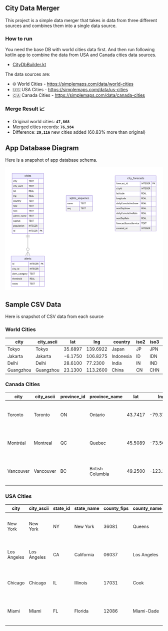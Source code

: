 ## City Data Merger
This project is a simple data merger that takes in data from three different sources and combines them into a single data source. 

### How to run
You need the base DB with world cities data first. And then run following kotlin app to combine the data from USA and Canada cities data sources.
- [CityDbBuilder.kt](src/main/kotlin/CityDbBuilder.kt)

The data sources are:
* 🌐 World Cities - https://simplemaps.com/data/world-cities
* 🇺🇸 USA Cities - https://simplemaps.com/data/us-cities
* 🇨🇦 Canada Cities - https://simplemaps.com/data/canada-cities

### Merge Result 📈
* Original world cities: **`47,868`**
* Merged cities records: **`76,984`**
* Difference: **`29,116`** new cities added (60.83% more than original)

## App Database Diagram
Here is a snapshot of app database schema.

![](../../../app/schemas/alertapp-db-diagram-SNAPSHOT.png)

## Sample CSV Data
Here is snapshot of CSV data from each source

[//]: # (Generated with: https://tableconvert.com/csv-to-markdown and https://www.convertcsv.com/csv-to-markdown.htm)

### World Cities
| city      | city_ascii | lat     | lng      | country   | iso2 | iso3 | admin_name | capital | population | id         |
|-----------|------------|---------|----------|-----------|------|------|------------|---------|------------|------------|
| Tokyo     | Tokyo      | 35.6897 | 139.6922 | Japan     | JP   | JPN  | Tōkyō      | primary | 37732000   | 1392685764 |
| Jakarta   | Jakarta    | -6.1750 | 106.8275 | Indonesia | ID   | IDN  | Jakarta    | primary | 33756000   | 1360771077 |
| Delhi     | Delhi      | 28.6100 | 77.2300  | India     | IN   | IND  | Delhi      | admin   | 32226000   | 1356872604 |
| Guangzhou | Guangzhou  | 23.1300 | 113.2600 | China     | CN   | CHN  | Guangdong  | admin   | 26940000   | 1156237133 |


### Canada Cities
| city      | city_ascii | province_id | province_name    | lat     | lng       | population | density | timezone          | ranking | postal              | id         |
|-----------|------------|-------------|------------------|---------|-----------|------------|---------|-------------------|---------|---------------------|------------|
| Toronto   | Toronto    | ON          | Ontario          | 43.7417 | -79.3733  | 5647656    | 4427.8  | America/Toronto   | 1       | M5T M5V ... M8V M8W | 1124279679 |
| Montréal  | Montreal   | QC          | Quebec           | 45.5089 | -73.5617  | 3675219    | 4833.5  | America/Toronto   | 1       | H1X H1Y ... H9K H9C | 1124586170 |
| Vancouver | Vancouver  | BC          | British Columbia | 49.2500 | -123.1000 | 2426160    | 5749.9  | America/Vancouver | 1       | V6Z V6S ... V5X V5Y | 1124825478 |


### USA Cities
| city        | city_ascii  | state_id | state_name | county_fips | county_name | lat     | lng       | population | density | source | military | incorporated | timezone            | ranking | zips                        | id         |
|-------------|-------------|----------|------------|-------------|-------------|---------|-----------|------------|---------|--------|----------|--------------|---------------------|---------|-----------------------------|------------|
| New York    | New York    | NY       | New York   | 36081       | Queens      | 40.6943 | -73.9249  | 18908608   | 11080.3 | shape  | FALSE    | TRUE         | America/New_York    | 1       | 11229 11228 ... 11690 11695 | 1840034016 |
| Los Angeles | Los Angeles | CA       | California | 06037       | Los Angeles | 34.1141 | -118.4068 | 11922389   | 3184.7  | shape  | FALSE    | TRUE         | America/Los_Angeles | 1       | 91367 90291 ... 91617 91618 | 1840020491 |
| Chicago     | Chicago     | IL       | Illinois   | 17031       | Cook        | 41.8375 | -87.6866  | 8497759    | 4614.5  | shape  | FALSE    | TRUE         | America/Chicago     | 1       | 60018 60649 ... 60696 60699 | 1840000494 |
| Miami       | Miami       | FL       | Florida    | 12086       | Miami-Dade  | 25.7840 | -80.2101  | 6080145    | 4758.9  | shape  | FALSE    | TRUE         | America/New_York    | 1       | 33128 33129 ... 33255 33299 | 1840015149 |

